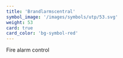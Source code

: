 ```yaml
---
title: 'Brandlarmscentral'
symbol_image: '/images/symbols/utp/53.svg'
weight: 53
card: true
card_color: 'bg-symbol-red'
---
```


Fire alarm control